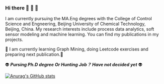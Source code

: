 ### Hi there 👋 :koala: :cow2:

  I am currently pursuing the MA.Eng degrees with the College of Control Science and Engneering, Beijing University of Chemical Technology, Beijing, China. My research interests include  process data analytics, soft sensor modeling and machine learning. You can find my publications in my projects. 
 
:palm_tree: I am currently learning Graph Mining, doing Leetcode exercises and preparing next publication.:palm_tree:
 
:alien: ***Pursing Ph.D degree Or Hunting Job？ Have not decided yet*** :alien:


[![Anurag's GitHub stats](https://github-readme-stats.vercel.app/api?username=YuAn-06&show_icons=true&theme=radical)](https://github.com/anuraghazra/github-readme-stats)


<!--
**YuAn-06/YuAn-06** is a ✨ _special_ ✨ repository because its `README.md` (this file) appears on your GitHub profile.

Here are some ideas to get you started:

- 🔭 I’m currently working on ...
- 🌱 I’m currently learning ...
- 👯 I’m looking to collaborate on ...
- 🤔 I’m looking for help with ...
- 💬 Ask me about ...
- 📫 How to reach me: ...
- 😄 Pronouns: ...
- ⚡ Fun fact: ...
-->
